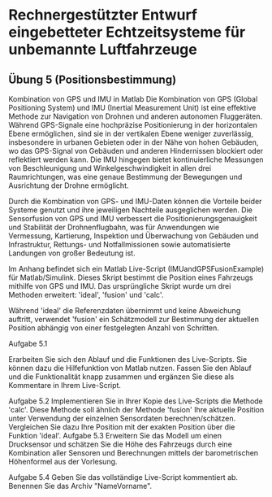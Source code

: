 # Rechnergestützter Entwurf eingebetteter Echtzeitsysteme für unbemannte Luftfahrzeuge

## Übung 5 (Positionsbestimmung)

Kombination von GPS und IMU in Matlab
Die Kombination von GPS (Global Positioning System) und IMU (Inertial Measurement Unit) ist eine effektive Methode zur Navigation von Drohnen und anderen autonomen Fluggeräten. Während GPS-Signale eine hochpräzise Positionierung in der horizontalen Ebene ermöglichen, sind sie in der vertikalen Ebene weniger zuverlässig, insbesondere in urbanen Gebieten oder in der Nähe von hohen Gebäuden, wo das GPS-Signal von Gebäuden und anderen Hindernissen blockiert oder reflektiert werden kann. Die IMU hingegen bietet kontinuierliche Messungen von Beschleunigung und Winkelgeschwindigkeit in allen drei Raumrichtungen, was eine genaue Bestimmung der Bewegungen und Ausrichtung der Drohne ermöglicht.

Durch die Kombination von GPS- und IMU-Daten können die Vorteile beider Systeme genutzt und ihre jeweiligen Nachteile ausgeglichen werden. Die Sensorfusion von GPS und IMU verbessert die Positionierungsgenauigkeit und Stabilität der Drohnenflugbahn, was für Anwendungen wie Vermessung, Kartierung, Inspektion und Überwachung von Gebäuden und Infrastruktur, Rettungs- und Notfallmissionen sowie automatisierte Landungen von großer Bedeutung ist.

Im Anhang befindet sich ein Matlab Live-Script (IMUandGPSFusionExample) für Matlab/Simulink. Dieses Skript bestimmt die Position eines Fahrzeugs mithilfe von GPS und IMU. Das ursprüngliche Skript wurde um drei Methoden erweitert: 'ideal', 'fusion' und 'calc'.

Während 'ideal' die Referenzdaten übernimmt und keine Abweichung auftritt, verwendet 'fusion' ein Schätzmodell zur Bestimmung der aktuellen Position abhängig von einer festgelegten Anzahl von Schritten.

Aufgabe 5.1

Erarbeiten Sie sich den Ablauf und die Funktionen des Live-Scripts. Sie können dazu die Hilfefunktion von Matlab nutzen. Fassen Sie den Ablauf und die Funktionalität knapp zusammen und ergänzen Sie diese als Kommentare in Ihrem Live-Script.

Aufgabe 5.2
Implementieren Sie in Ihrer Kopie des Live-Scripts die Methode 'calc'. Diese Methode soll ähnlich der Methode 'fusion' Ihre aktuelle Position unter Verwendung der einzelnen Sensordaten berechnen/schätzen. Vergleichen Sie dazu Ihre Position mit der exakten Position über die Funktion 'ideal'.
Aufgabe 5.3
Erweitern Sie das Modell um einen Drucksensor und schätzen Sie die Höhe des Fahrzeugs durch eine Kombination aller Sensoren und Berechnungen mittels der barometrischen Höhenformel aus der Vorlesung.

Aufgabe 5.4
Geben Sie das vollständige Live-Script kommentiert ab. Benennen Sie das Archiv "NameVorname".
